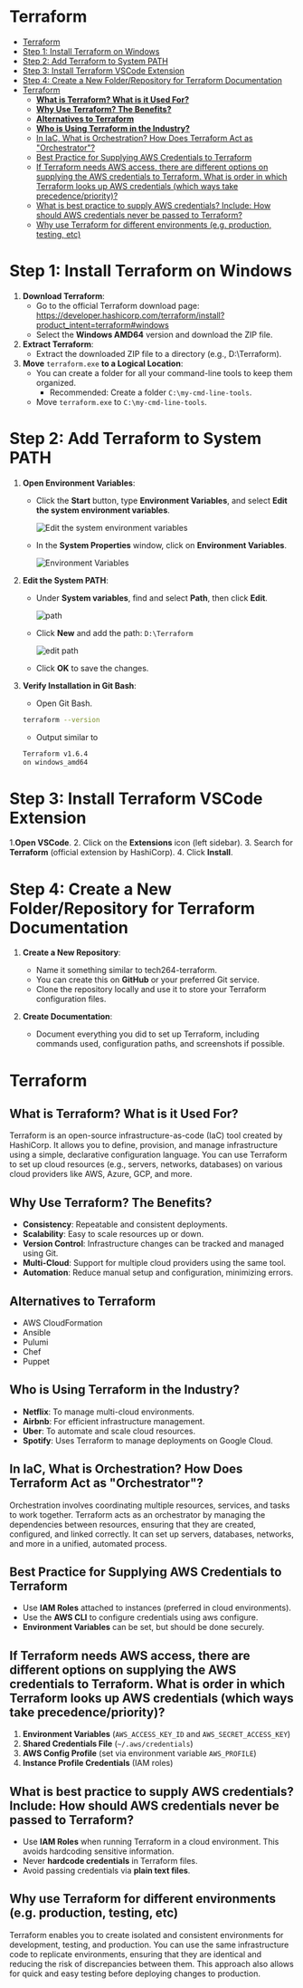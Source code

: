 # Terraform 
- [Terraform](#terraform)
- [Step 1: Install Terraform on Windows](#step-1-install-terraform-on-windows)
- [Step 2: Add Terraform to System PATH](#step-2-add-terraform-to-system-path)
- [Step 3: Install Terraform VSCode Extension](#step-3-install-terraform-vscode-extension)
- [Step 4: Create a New Folder/Repository for Terraform Documentation](#step-4-create-a-new-folderrepository-for-terraform-documentation)
- [Terraform](#terraform-1)
  - [**What is Terraform? What is it Used For?**](#what-is-terraform-what-is-it-used-for)
  - [**Why Use Terraform? The Benefits?**](#why-use-terraform-the-benefits)
  - [**Alternatives to Terraform**](#alternatives-to-terraform)
  - [**Who is Using Terraform in the Industry?**](#who-is-using-terraform-in-the-industry)
  - [In IaC, What is Orchestration? How Does Terraform Act as "Orchestrator"?](#in-iac-what-is-orchestration-how-does-terraform-act-as-orchestrator)
  - [Best Practice for Supplying AWS Credentials to Terraform](#best-practice-for-supplying-aws-credentials-to-terraform)
  - [If Terraform needs AWS access, there are different options on supplying the AWS credentials to Terraform. What is order in which Terraform looks up AWS credentials (which ways take precedence/priority)?](#if-terraform-needs-aws-access-there-are-different-options-on-supplying-the-aws-credentials-to-terraform-what-is-order-in-which-terraform-looks-up-aws-credentials-which-ways-take-precedencepriority)
  - [What is best practice to supply AWS credentials? Include: How should AWS credentials never be passed to Terraform?](#what-is-best-practice-to-supply-aws-credentials-include-how-should-aws-credentials-never-be-passed-to-terraform)
  - [Why use Terraform for different environments (e.g. production, testing, etc)](#why-use-terraform-for-different-environments-eg-production-testing-etc)

# Step 1: Install Terraform on Windows

1. **Download Terraform**:
    - Go to the official Terraform download page: https://developer.hashicorp.com/terraform/install?product_intent=terraform#windows
    - Select the **Windows AMD64** version and download the ZIP file.
2. **Extract Terraform**:
    - Extract the downloaded ZIP file to a directory (e.g., D:\Terraform).
3. **Move** `terraform.exe` **to a Logical Location**:
    - You can create a folder for all your command-line tools to keep them organized.
        - Recommended: Create a folder `C:\my-cmd-line-tools`.
    - Move `terraform.exe` to `C:\my-cmd-line-tools`.


# Step 2: Add Terraform to System PATH
1. **Open Environment Variables**:
    - Click the **Start** button, type **Environment Variables**, and select **Edit the system environment variables**.

        ![Edit the system environment variables](<images/env variables.jpg>)

    - In the **System Properties** window, click on **Environment Variables**.

        ![Environment Variables](<images/environment variables.png>)
        
2. **Edit the System PATH**:

    - Under **System variables**, find and select **Path**, then click **Edit**.

        ![path](images/path.jpg)

    - Click **New** and add the path: `D:\Terraform`


        ![edit path](images/edit.jpg)

    - Click **OK** to save the changes.


3. **Verify Installation in Git Bash**:

    - Open Git Bash.
    ```bash
    terraform --version
    ```
    - Output similar to     
    ```bash
    Terraform v1.6.4
    on windows_amd64
    ```


# Step 3: Install Terraform VSCode Extension 
1.**Open VSCode**.
2. Click on the **Extensions** icon (left sidebar).
3. Search for **Terraform** (official extension by HashiCorp).
4. Click **Install**.


# Step 4: Create a New Folder/Repository for Terraform Documentation
1. **Create a New Repository**:

    - Name it something similar to tech264-terraform.
    - You can create this on **GitHub** or your preferred Git service.
    - Clone the repository locally and use it to store your Terraform configuration files.
  
2. **Create Documentation**:

    - Document everything you did to set up Terraform, including commands used, configuration paths, and screenshots if possible.


# Terraform

##  **What is Terraform? What is it Used For?**

Terraform is an open-source infrastructure-as-code (IaC) tool created by HashiCorp. It allows you to define, provision, and manage infrastructure using a simple, declarative configuration language. You can use Terraform to set up cloud resources (e.g., servers, networks, databases) on various cloud providers like AWS, Azure, GCP, and more.


## **Why Use Terraform? The Benefits?**

   - **Consistency**: Repeatable and consistent deployments.
   - **Scalability**: Easy to scale resources up or down.
   - **Version Control**: Infrastructure changes can be tracked and managed using Git.
   - **Multi-Cloud**: Support for multiple cloud providers using the same tool.
   - **Automation**: Reduce manual setup and configuration, minimizing errors.

## **Alternatives to Terraform**
- AWS CloudFormation
- Ansible
- Pulumi
- Chef
- Puppet

## **Who is Using Terraform in the Industry?**

- **Netflix**: To manage multi-cloud environments.
- **Airbnb**: For efficient infrastructure management.
- **Uber**: To automate and scale cloud resources.
- **Spotify**: Uses Terraform to manage deployments on Google Cloud.


## In IaC, What is Orchestration? How Does Terraform Act as "Orchestrator"?
Orchestration involves coordinating multiple resources, services, and tasks to work together. Terraform acts as an orchestrator by managing the dependencies between resources, ensuring that they are created, configured, and linked correctly. It can set up servers, databases, networks, and more in a unified, automated process.

## Best Practice for Supplying AWS Credentials to Terraform
- Use **IAM Roles** attached to instances (preferred in cloud environments).
- Use the **AWS CLI** to configure credentials using aws configure.
- **Environment Variables** can be set, but should be done securely.

## If Terraform needs AWS access, there are different options on supplying the AWS credentials to Terraform. What is order in which Terraform looks up AWS credentials (which ways take precedence/priority)?
1.  **Environment Variables** (`AWS_ACCESS_KEY_ID` and `AWS_SECRET_ACCESS_KEY`)
2. **Shared Credentials File** (`~/.aws/credentials`)
3. **AWS Config Profile** (set via environment variable `AWS_PROFILE`)
4. **Instance Profile Credentials** (IAM roles)

## What is best practice to supply AWS credentials? Include: How should AWS credentials never be passed to Terraform?
- Use **IAM Roles** when running Terraform in a cloud environment. This avoids hardcoding sensitive information.
- Never **hardcode credentials** in Terraform files.
- Avoid passing credentials via **plain text files**.


## Why use Terraform for different environments (e.g. production, testing, etc)

Terraform enables you to create isolated and consistent environments for development, testing, and production. You can use the same infrastructure code to replicate environments, ensuring that they are identical and reducing the risk of discrepancies between them. This approach also allows for quick and easy testing before deploying changes to production.